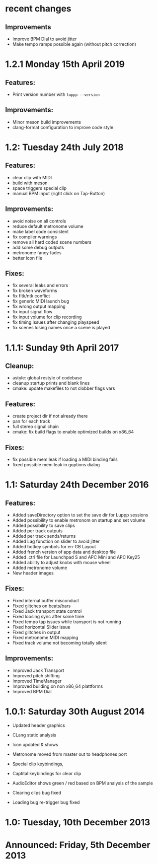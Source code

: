 # recent changes

## Improvements

* Improve BPM Dial to avoid jitter
* Make tempo ramps possible again (without pitch correction)

# 1.2.1 Monday 15th April 2019

## Features:

* Print version number with `luppp --version`

## Improvements:

* Minor meson build improvements
* clang-format configuration to improve code style

# 1.2: Tuesday 24th July 2018

## Features:
* clear clip with MIDI
* build with meson
* space triggers special clip
* manual BPM input (right click on Tap-Button)

## Improvements:
* avoid noise on all controls
* reduce default metronome volume
* make label code consistent
* fix compiler warnings
* remove all hard coded scene numbers
* add some debug outputs
* metronome fancy fades
* better icon file

## Fixes:
* fix several leaks and errors
* fix broken waveforms
* fix fltk/ntk conflict
* fix generic MIDI launch bug
* fix wrong output mapping
* fix input signal flow
* fix input volume for clip recording
* fix timing issues after changing playspeed
* fix scenes losing names once a scene is played

# 1.1.1: Sunday 9th April 2017
## Cleanup:
* astyle: global restyle of codebase
* cleanup startup prints and blank lines
* cmake: update makefiles to not clobber flags vars

## Features:
* create project dir if not already there
* pan for each track
* full stereo signal chain
* cmake: fix build flags to enable optimized builds on x86_64

## Fixes:
* fix possible mem leak if loading a MIDI binding fails
* fixed possible mem leak in goptions dialog

# 1.1: Saturday 24th December 2016
## Features:
* Added saveDirectory option to set the save dir for Luppp sessions
* Added possibility to enable metronom on startup and set volume
* Added possibility to save clips
* Added per track outputs
* Added per track sends/returns
* Added Lag function on slider to avoid jitter
* Added hotkey symbols for en-GB Layout
* Added french version of app data and desktop file
* Added .ctrl file for Launchpad S and APC Mini and APC Key25
* Added ability to adjust knobs with mouse wheel
* Added metronome volume
* New header images

## Fixes:
* Fixed internal buffer misconduct
* Fixed glitches on beats/bars
* Fixed Jack transport state control
* Fixed loosing sync after some time
* Fixed tempo tap issues while transport is not running
* Fixed horizontal Slider issue
* Fixed glitches in output
* Fixed metronome MIDI mapping
* Fixed track volume not becoming totally silent

## Improvements:
* Improved Jack Transport 
* Improved pitch shifting
* Improved TimeManager
* Improved building on non x86_64 plattforms
* Improved BPM Dial

# 1.0.1: Saturday 30th August 2014

* Updated header graphics
* CLang static analysis
* Icon updated & shows

* Metronome moved from master out to headphones port
* Special clip keybindings,
* Captital keybindings for clear clip

* AudioEditor shows green / red based on BPM analysis of the sample 
* Clearing clips bug fixed
* Loading bug re-trigger bug fixed

# 1.0: Tuesday, 10th December 2013

# Announced: Friday, 5th December 2013